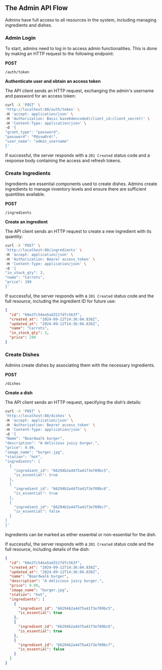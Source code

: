 ## The Admin API Flow

Admins have full access to all resources in the system, including managing ingredients and dishes.

### Admin Login

To start, admins need to log in to access admin functionalities. This is done by making an HTTP request to the following endpoint:

**POST**

`/auth/token`

**Authenticate user and obtain an access token**

The API client sends an HTTP request, exchanging the admin's username and password for an access token:

```bash
curl -X 'POST' \
'http://localhost:80/auth/token' \
-H 'accept: application/json' \
-H 'Authorization: Basic base64encoded(client_id:client_secret)' \
-H 'Content-Type: application/json' \
-d '{
"grant_type": "password",
"password": "P@ssw0rd!",
"user_name": "admin_username"
}'
```

If successful, the server responds with a `201 Created` status code and a response body containing the access and refresh tokens.

### Create Ingredients

Ingredients are essential components used to create dishes. Admins create ingredients to manage inventory levels and ensure there are sufficient quantities available.

**POST**

`/ingredients`

**Create an ingredient**

The API client sends an HTTP request to create a new ingredient with its quantity:

```bash
curl -X 'POST' \
'http://localhost:80/ingredients' \
-H 'accept: application/json' \
-H 'Authorization: Bearer access_token' \
-H 'Content-Type: application/json' \
-d '{
"in_stock_qty": 3,
"name": "Carrots",
"price": 199
}'
```

If successful, the server responds with a `201 Created` status code and the full resource, including the ingredient ID for future use:

```json
{
  "id": "66e2fc54ea5ad311fdfc563f",
  "created_at": "2024-09-12T14:36:04.836Z",
  "updated_at": "2024-09-12T14:36:04.836Z",
  "name": "Carrots",
  "in_stock_qty": 3,
  "price": 199
}
```

### Create Dishes

Admins create dishes by associating them with the necessary ingredients.

**POST**

`/dishes`

**Create a dish**

The API client sends an HTTP request, specifying the dish’s details:

```bash
curl -X 'POST' \
'http://localhost:80/dishes' \
-H 'accept: application/json' \
-H 'Authorization: Bearer access_token' \
-H 'Content-Type: application/json' \
-d '{
"Name": "Boardwalk burger",
"description": "A delicious juicy burger.",
"price": 9.99,
"image_name": "burger.jpg",
"station": "hot",
"ingredients": [
  {
    "ingredient_id": "66294b2a4475a41f3e709bc5",
    "is_essential": true
  },
  {
    "ingredient_id": "66294b2a4475a41f3e709bc6",
    "is_essential": true
  },
  {
    "ingredient_id": "66294b2a4475a41f3e709bc7",
    "is_essential": false
  }
]
}'
```

Ingredients can be marked as either essential or non-essential for the dish.

If successful, the server responds with a `201 Created` status code and the full resource, including details of the dish:

```json
{
  "id": "66e2fc54ea5ad311fdfc563f",
  "created_at": "2024-09-12T14:36:04.836Z",
  "updated_at": "2024-09-12T14:36:04.836Z",
  "name": "Boardwalk burger",
  "description": "A delicious juicy burger.",
  "price": 9.99,
  "image_name": "burger.jpg",
  "station": "hot",
  "ingredients": [
    {
      "ingredient_id": "66294b2a4475a41f3e709bc5",
      "is_essential": true
    },
    {
      "ingredient_id": "66294b2a4475a41f3e709bc6",
      "is_essential": true
    },
    {
      "ingredient_id": "66294b2a4475a41f3e709bc7",
      "is_essential": false
    }
  ]
}
```
